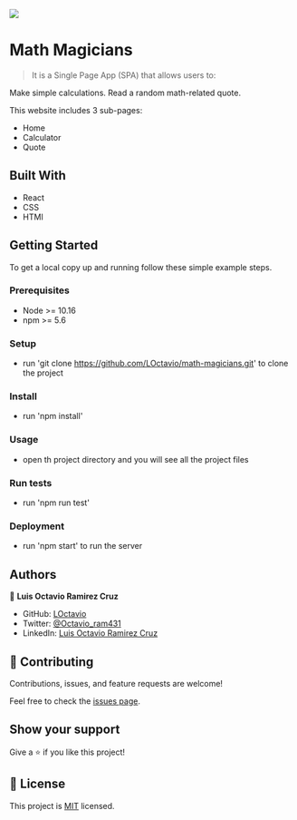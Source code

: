 ![](https://img.shields.io/badge/Microverse-blueviolet)

# Math Magicians

> It is a Single Page App (SPA) that allows users to:

Make simple calculations.
Read a random math-related quote.

This website includes 3 sub-pages:

- Home
- Calculator
- Quote

## Built With

- React
- CSS
- HTMl


## Getting Started

To get a local copy up and running follow these simple example steps.

### Prerequisites

 - Node >= 10.16
 - npm >= 5.6

### Setup

  - run 'git clone https://github.com/LOctavio/math-magicians.git' to clone the project

### Install

  - run 'npm install'

### Usage

  - open th project directory and you will see all the project files

### Run tests

  - run 'npm run test'

### Deployment

 - run 'npm start' to run the server

## Authors

👤 **Luis Octavio Ramirez Cruz**

- GitHub: [LOctavio](https://github.com/LOctavio)
- Twitter: [@Octavio_ram431](https://twitter.com/Octavio_ram431)
- LinkedIn: [Luis Octavio Ramirez Cruz](https://www.linkedin.com/in/luis-octavio-ramirez-cruz/)

## 🤝 Contributing

Contributions, issues, and feature requests are welcome!

Feel free to check the [issues page](https://github.com/LOctavio/math-magicians/issues).

## Show your support

Give a ⭐️ if you like this project!

## 📝 License

This project is [MIT](./MIT.md) licensed.
